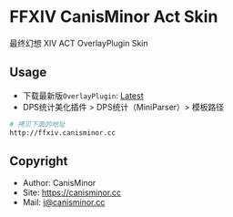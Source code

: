 # FFXIV CanisMinor Act Skin

最终幻想 XIV ACT OverlayPlugin Skin

## Usage

- 下载最新版`OverlayPlugin`: [Latest](https://github.com/hibiyasleep/OverlayPlugin/releases)
- DPS统计美化插件 > DPS统计（MiniParser）> 模板路径



```sh
# 拷贝下面的地址
http://ffxiv.canisminor.cc
```

## Copyright

- Author: CanisMinor
- Site: <https://canisminor.cc>
- Mail: <i@canisminor.cc>